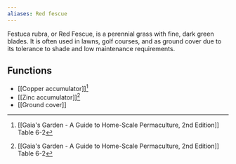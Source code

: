```yaml
---
aliases: Red fescue
---
```

Festuca rubra, or Red Fescue, is a perennial grass with fine, dark green blades. It is often used in lawns, golf courses, and as ground cover due to its tolerance to shade and low maintenance requirements.
## Functions
- [[Copper accumulator]][^1]
- [[Zinc accumulator]][^1]
- [[Ground cover]]

[^1]: [[Gaia's Garden - A Guide to Home-Scale Permaculture, 2nd Edition]] Table 6-2
